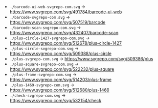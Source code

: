 * `./barcode-ui-web-svgrepo-com.svg` -> <https://www.svgrepo.com/svg/491784/barcode-ui-web>
* `./barcode-svgrepo-com.svg` -> <https://www.svgrepo.com/svg/507519/barcode>
* `./barcode-scan-svgrepo-com.svg` -> <https://www.svgrepo.com/svg/432407/barcode-scan>
* `./plus-circle-1427-svgrepo-com.svg` -> <https://www.svgrepo.com/svg/512678/plus-circle-1427>
* `./plus-circle-svgrepo-com.svg` -> <https://www.svgrepo.com/svg/509388/plus-circle>
* `./plus-svgrepo-com.svg` -> <https://www.svgrepo.com/svg/509386/plus>
* `./plus-square-svgrepo-com.svg` -> <https://www.svgrepo.com/svg/522232/plus-square>
* `./plus-frame-svgrepo-com.svg` -> <https://www.svgrepo.com/svg/514203/plus-frame>
* `./plus-1469-svgrepo-com.svg` -> <https://www.svgrepo.com/svg/512680/plus-1469>
* `./check-svgrepo-com.svg` -> <https://www.svgrepo.com/svg/532154/check>
